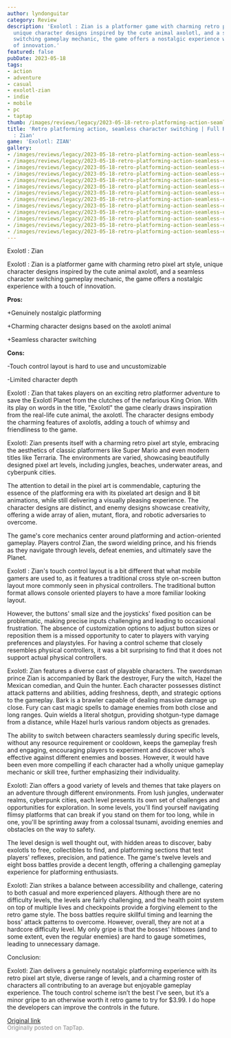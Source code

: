 ```yaml
---
author: lyndonguitar
category: Review
description: 'Exolotl : Zian is a platformer game with charming retro pixel art style,
  unique character designs inspired by the cute animal axolotl, and a seamless character
  switching gameplay mechanic, the game offers a nostalgic experience with a touch
  of innovation.'
featured: false
pubDate: 2023-05-18
tags:
- action
- adventure
- casual
- exolotl-zian
- indie
- mobile
- pc
- taptap
thumb: /images/reviews/legacy/2023-05-18-retro-platforming-action-seamless-character-switching--full-review---exolotl--zian-0.avif
title: 'Retro platforming action, seamless character switching | Full Review - Exolotl
  : Zian'
game: 'Exolotl: ZIAN'
gallery:
- /images/reviews/legacy/2023-05-18-retro-platforming-action-seamless-character-switching--full-review---exolotl--zian-0.avif
- /images/reviews/legacy/2023-05-18-retro-platforming-action-seamless-character-switching--full-review---exolotl--zian-1.avif
- /images/reviews/legacy/2023-05-18-retro-platforming-action-seamless-character-switching--full-review---exolotl--zian-2.avif
- /images/reviews/legacy/2023-05-18-retro-platforming-action-seamless-character-switching--full-review---exolotl--zian-3.avif
- /images/reviews/legacy/2023-05-18-retro-platforming-action-seamless-character-switching--full-review---exolotl--zian-4.avif
- /images/reviews/legacy/2023-05-18-retro-platforming-action-seamless-character-switching--full-review---exolotl--zian-5.avif
- /images/reviews/legacy/2023-05-18-retro-platforming-action-seamless-character-switching--full-review---exolotl--zian-6.avif
- /images/reviews/legacy/2023-05-18-retro-platforming-action-seamless-character-switching--full-review---exolotl--zian-7.avif
- /images/reviews/legacy/2023-05-18-retro-platforming-action-seamless-character-switching--full-review---exolotl--zian-8.avif
- /images/reviews/legacy/2023-05-18-retro-platforming-action-seamless-character-switching--full-review---exolotl--zian-9.avif
- /images/reviews/legacy/2023-05-18-retro-platforming-action-seamless-character-switching--full-review---exolotl--zian-10.avif
- /images/reviews/legacy/2023-05-18-retro-platforming-action-seamless-character-switching--full-review---exolotl--zian-11.avif
- /images/reviews/legacy/2023-05-18-retro-platforming-action-seamless-character-switching--full-review---exolotl--zian-12.avif
---
```

Exolotl : Zian

Exolotl : Zian is a platformer game with charming retro pixel art style, unique character designs inspired by the cute animal axolotl, and a seamless character switching gameplay mechanic, the game offers a nostalgic experience with a touch of innovation.


**Pros:**


+Genuinely nostalgic platforming

+Charming character designs based on the axolotl animal

+Seamless character switching


**Cons:**


-Touch control layout is hard to use and uncustomizable

-Limited character depth

Exolotl : Zian that takes players on an exciting retro platformer adventure to save the Exolotl Planet from the clutches of the nefarious King Orion. With its play on words in the title, "Exolotl" the game clearly draws inspiration from the real-life cute animal, the axolotl. The character designs embody the charming features of axolotls, adding a touch of whimsy and friendliness to the game.

Exolotl: Zian presents itself with a charming retro pixel art style, embracing the aesthetics of classic platformers like Super Mario and even modern titles like Terraria. The environments are varied, showcasing beautifully designed pixel art levels, including jungles, beaches, underwater areas, and cyberpunk cities.

The attention to detail in the pixel art is commendable, capturing the essence of the platforming era with its pixelated art design and 8 bit animations, while still delivering a visually pleasing experience. The character designs are distinct, and enemy designs showcase creativity, offering a wide array of alien, mutant, flora, and robotic adversaries to overcome.

The game's core mechanics center around platforming and action-oriented gameplay. Players control Zian, the sword wielding prince, and his friends as they navigate through levels, defeat enemies, and ultimately save the Planet.

Exolotl : Zian's touch control layout is a bit different that what mobile gamers are used to, as it features a traditional cross style on-screen button layout more commonly seen in physical controllers. The traditional button format allows console oriented players to have a more familiar looking layout.

However, the buttons' small size and the joysticks' fixed position can be problematic, making precise inputs challenging and leading to occasional frustration. The absence of customization options to adjust button sizes or reposition them is a missed opportunity to cater to players with varying preferences and playstyles. For having a control scheme that closely resembles physical controllers, it was a bit surprising to find that it does not support actual physical controllers.

Exolotl: Zian features a diverse cast of playable characters. The swordsman prince Zian is accompanied by Bark the destroyer, Fury the witch, Hazel the Mexican comedian, and Quin the hunter. Each character possesses distinct attack patterns and abilities, adding freshness, depth, and strategic options to the gameplay. Bark is a brawler capable of dealing massive damage up close. Fury can cast magic spells to damage enemies from both close and long ranges. Quin wields a literal shotgun, providing shotgun-type damage from a distance, while Hazel hurls various random objects as grenades.

The ability to switch between characters seamlessly during specific levels, without any resource requirement or cooldown, keeps the gameplay fresh and engaging, encouraging players to experiment and discover who’s effective against different enemies and bosses. However, it would have been even more compelling if each character had a wholly unique gameplay mechanic or skill tree, further emphasizing their individuality.

Exolotl: Zian offers a good variety of levels and themes that take players on an adventure through different environments. From lush jungles, underwater realms, cyberpunk cities, each level presents its own set of challenges and opportunities for exploration. In some levels, you'll find yourself navigating flimsy platforms that can break if you stand on them for too long, while in one, you'll be sprinting away from a colossal tsunami, avoiding enemies and obstacles on the way to safety.

The level design is well thought out, with hidden areas to discover, baby exolotls to free, collectibles to find, and platforming sections that test players' reflexes, precision, and patience. The game's twelve levels and eight boss battles provide a decent length, offering a challenging gameplay experience for platforming enthusiasts.

Exolotl: Zian strikes a balance between accessibility and challenge, catering to both casual and more experienced players. Although there are no difficulty levels, the levels are fairly challenging, and the health point system on top of multiple lives and checkpoints provide a forgiving element to the retro game style. The boss battles require skillful timing and learning the boss' attack patterns to overcome. However, overall, they are not at a hardcore difficulty level. My only gripe is that the bosses' hitboxes (and to some extent, even the regular enemies) are hard to gauge sometimes, leading to unnecessary damage.

Conclusion:

Exolotl: Zian delivers a genuinely nostalgic platforming experience with its retro pixel art style, diverse range of levels, and a charming roster of characters all contributing to an average but enjoyable gameplay experience. The touch control scheme isn’t the best I’ve seen, but it’s a minor gripe to an otherwise worth it retro game to try for $3.99. I do hope the developers can improve the controls in the future.

[Original link](https://www.taptap.io/post/5473403)<br><span style="font-size: 0.95em; color: #888;">Originally posted on TapTap.</span>